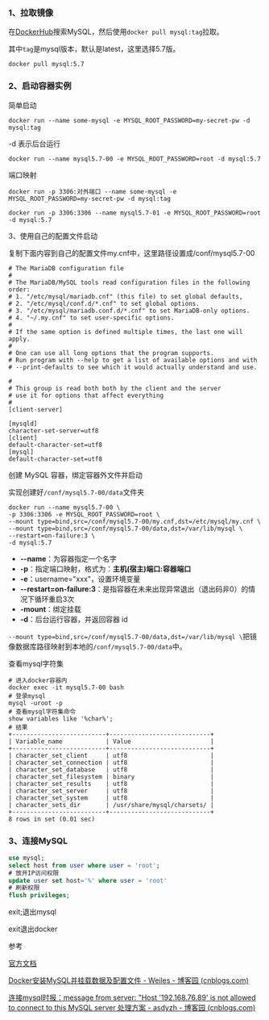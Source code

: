 ### **1、拉取镜像**

在[DockerHub](https://hub.docker.com/)搜索MySQL，然后使用`docker pull mysql:tag`拉取。

其中`tag`是mysql版本，默认是latest，这里选择5.7版。

```shell
docker pull mysql:5.7
```

### **2、启动容器实例**

简单启动

`docker run --name some-mysql -e MYSQL_ROOT_PASSWORD=my-secret-pw -d mysql:tag`

-d 表示后台运行

```shell
docker run --name mysql5.7-00 -e MYSQL_ROOT_PASSWORD=root -d mysql:5.7
```

端口映射

`docker run -p 3306:对外端口 --name some-mysql -e MYSQL_ROOT_PASSWORD=my-secret-pw -d mysql:tag`

```shell
docker run -p 3306:3306 --name mysql5.7-01 -e MYSQL_ROOT_PASSWORD=root -d mysql:5.7
```

3、使用自己的配置文件启动

复制下面内容到自己的配置文件my.cnf中，这里路径设置成/conf/mysql5.7-00

```properties
# The MariaDB configuration file
#
# The MariaDB/MySQL tools read configuration files in the following order:
# 1. "/etc/mysql/mariadb.cnf" (this file) to set global defaults,
# 2. "/etc/mysql/conf.d/*.cnf" to set global options.
# 3. "/etc/mysql/mariadb.conf.d/*.cnf" to set MariaDB-only options.
# 4. "~/.my.cnf" to set user-specific options.
#
# If the same option is defined multiple times, the last one will apply.
#
# One can use all long options that the program supports.
# Run program with --help to get a list of available options and with
# --print-defaults to see which it would actually understand and use.

#
# This group is read both both by the client and the server
# use it for options that affect everything
#
[client-server]

[mysqld]
character-set-server=utf8
[client]
default-character-set=utf8
[mysql]
default-character-set=utf8
```

创建 MySQL 容器，绑定容器外文件并启动

实现创建好`/conf/mysql5.7-00/data`文件夹

```shell
docker run --name mysql5.7-00 \
-p 3306:3306 -e MYSQL_ROOT_PASSWORD=root \
--mount type=bind,src=/conf/mysql5.7-00/my.cnf,dst=/etc/mysql/my.cnf \
--mount type=bind,src=/conf/mysql5.7-00/data,dst=/var/lib/mysql \
--restart=on-failure:3 \
-d mysql:5.7
```

-   **--name**：为容器指定一个名字
-   **-p**：指定端口映射，格式为：**主机(宿主)端口:容器端口**
-   **-e**：username="xxx"，设置环境变量
-   **--restart=on-failure:3**：是指容器在未来出现异常退出（退出码非0）的情况下循环重启3次
-   **-mount**：绑定挂载
-   **-d**：后台运行容器，并返回容器 id

`--mount type=bind,src=/conf/mysql5.7-00/data,dst=/var/lib/mysql \`把镜像数据库路径映射到本地的`/conf/mysql5.7-00/data`中。

查看mysql字符集

```shell
# 进入docker容器内
docker exec -it mysql5.7-00 bash
# 登录mysql
mysql -uroot -p
# 查看mysql字符集命令
show variables like '%char%';
# 结果
+--------------------------+----------------------------+
| Variable_name            | Value                      |
+--------------------------+----------------------------+
| character_set_client     | utf8                       |
| character_set_connection | utf8                       |
| character_set_database   | utf8                       |
| character_set_filesystem | binary                     |
| character_set_results    | utf8                       |
| character_set_server     | utf8                       |
| character_set_system     | utf8                       |
| character_sets_dir       | /usr/share/mysql/charsets/ |
+--------------------------+----------------------------+
8 rows in set (0.01 sec)
```

### 3、连接MySQL

```sql
use mysql;
select host from user where user = 'root';
# 放开IP访问权限
update user set host='%' where user = 'root'
# 刷新权限
flush privileges;
```

exit;退出mysql

exit退出docker



参考

[官方文档](https://hub.docker.com/_/mysql)

[Docker安装MySQL并挂载数据及配置文件 - Weiles - 博客园 (cnblogs.com)](https://www.cnblogs.com/weile0769/p/11863779.html)

[连接mysql时报：message from server: "Host '192.168.76.89' is not allowed to connect to this MySQL server 处理方案 - asdyzh - 博客园 (cnblogs.com)](https://www.cnblogs.com/asdyzh/p/9708153.html)


